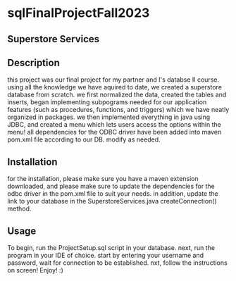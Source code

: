 # sqlFinalProjectFall2023

## Superstore Services

## Description
this project was our final project for my partner and I's databse II course. using all the knowledge we have aquired to date, we created a superstore database from scratch. we first normalized the data, created the tables and inserts, began implementing subpograms needed for our application features (such as procedures, functions, and triggers) which we have neatly organized in packages. we then implemented everything in java using JDBC, and created a menu which lets users access the options within the menu! all dependencies for the ODBC driver have been added into maven pom.xml file according to our DB. modify as needed.

## Installation
for the installation, please make sure you have a maven extension downloaded, and please make sure to update the dependencies for the odbc driver in the pom.xml file to suit your needs. in addition, update the link to your database in the SuperstoreServices.java createConnection() method.

## Usage
To begin, run the ProjectSetup.sql script in your database. next, run the program in your IDE of choice. start by entering your username and password, wait for connection to be established. nxt, follow the instructions on screen! Enjoy! :)
